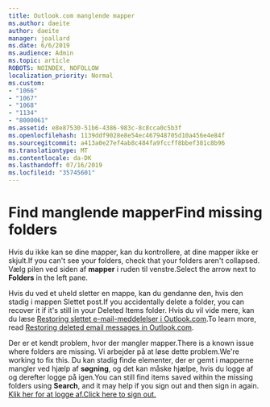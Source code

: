 ```yaml
---
title: Outlook.com manglende mapper
ms.author: daeite
author: daeite
manager: joallard
ms.date: 6/6/2019
ms.audience: Admin
ms.topic: article
ROBOTS: NOINDEX, NOFOLLOW
localization_priority: Normal
ms.custom:
- "1066"
- "1067"
- "1068"
- "1134"
- "8000061"
ms.assetid: e8e87530-51b6-4386-983c-8c8cca0c5b3f
ms.openlocfilehash: 1139ddf9028e8e54ec467948705d10a456e4e84f
ms.sourcegitcommit: a413a0e27ef4ab8c484fa9fccff8bbef381c8b96
ms.translationtype: MT
ms.contentlocale: da-DK
ms.lasthandoff: 07/16/2019
ms.locfileid: "35745601"
---
```

# <a name="find-missing-folders"></a><span data-ttu-id="88aa9-102">Find manglende mapper</span><span class="sxs-lookup"><span data-stu-id="88aa9-102">Find missing folders</span></span>

<span data-ttu-id="88aa9-103">Hvis du ikke kan se dine mapper, kan du kontrollere, at dine mapper ikke er skjult.</span><span class="sxs-lookup"><span data-stu-id="88aa9-103">If you can't see your folders, check that your folders aren't collapsed.</span></span> <span data-ttu-id="88aa9-104">Vælg pilen ved siden af **mapper** i ruden til venstre.</span><span class="sxs-lookup"><span data-stu-id="88aa9-104">Select the arrow next to **Folders** in the left pane.</span></span>
  
<span data-ttu-id="88aa9-105">Hvis du ved et uheld sletter en mappe, kan du gendanne den, hvis den stadig i mappen Slettet post.</span><span class="sxs-lookup"><span data-stu-id="88aa9-105">If you accidentally delete a folder, you can recover it if it's still in your Deleted Items folder.</span></span> <span data-ttu-id="88aa9-106">Hvis du vil vide mere, kan du læse [Restoring slettet e-mail-meddelelser i Outlook.com](https://support.office.com/article/cf06ab1b-ae0b-418c-a4d9-4e895f83ed50?wt.mc_id=Office_Outlook_com_Alchemy).</span><span class="sxs-lookup"><span data-stu-id="88aa9-106">To learn more, read [Restoring deleted email messages in Outlook.com](https://support.office.com/article/cf06ab1b-ae0b-418c-a4d9-4e895f83ed50?wt.mc_id=Office_Outlook_com_Alchemy).</span></span>
  
<span data-ttu-id="88aa9-107">Der er et kendt problem, hvor der mangler mapper.</span><span class="sxs-lookup"><span data-stu-id="88aa9-107">There is a known issue where folders are missing.</span></span> <span data-ttu-id="88aa9-108">Vi arbejder på at løse dette problem.</span><span class="sxs-lookup"><span data-stu-id="88aa9-108">We're working to fix this.</span></span> <span data-ttu-id="88aa9-109">Du kan stadig finde elementer, der er gemt i mapperne mangler ved hjælp af **søgning**, og det kan måske hjælpe, hvis du logge af og derefter logge på igen.</span><span class="sxs-lookup"><span data-stu-id="88aa9-109">You can still find items saved within the missing folders using **Search**, and it may help if you sign out and then sign in again.</span></span> [<span data-ttu-id="88aa9-110">Klik her for at logge af.</span><span class="sxs-lookup"><span data-stu-id="88aa9-110">Click here to sign out.</span></span>](https://login.live.com/logout.srf)
